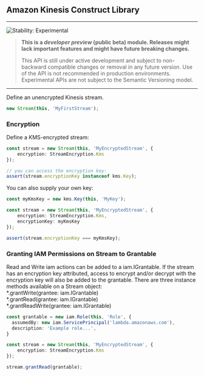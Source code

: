 ## Amazon Kinesis Construct Library
<!--BEGIN STABILITY BANNER-->

---

![Stability: Experimental](https://img.shields.io/badge/stability-Experimental-important.svg?style=for-the-badge)

> **This is a _developer preview_ (public beta) module. Releases might lack important features and might have
> future breaking changes.**
>
> This API is still under active development and subject to non-backward
> compatible changes or removal in any future version. Use of the API is not recommended in production
> environments. Experimental APIs are not subject to the Semantic Versioning model.

---
<!--END STABILITY BANNER-->

Define an unencrypted Kinesis stream.

```ts
new Stream(this, 'MyFirstStream');
```

### Encryption

Define a KMS-encrypted stream:

```ts
const stream = new Stream(this, 'MyEncryptedStream', {
    encryption: StreamEncryption.Kms
});

// you can access the encryption key:
assert(stream.encryptionKey instanceof kms.Key);
```

You can also supply your own key:

```ts
const myKmsKey = new kms.Key(this, 'MyKey');

const stream = new Stream(this, 'MyEncryptedStream', {
    encryption: StreamEncryption.Kms,
    encryptionKey: myKmsKey
});

assert(stream.encryptionKey === myKmsKey);
```

### Granting IAM Permissions on Stream to Grantable

Read and Write iam actions can be added to a iam.IGrantable. If the stream has an encryption key attributed, access 
to encrypt and/or decrypt with the encryption key will also be added to the grantable. There are three instance methods 
available on a Stream object:  
*.grantWrite(grantee: iam.IGrantable)  
*.grantRead(grantee: iam.IGrantable)  
*.grantReadWrite(grantee: iam.IGrantable)  
```ts
const grantable = new iam.Role(this, 'Role', {
  assumedBy: new iam.ServicePrincipal('lambda.amazonaws.com'),
  description: 'Example role...',
}

const stream = new Stream(this, 'MyEncryptedStream', {
    encryption: StreamEncryption.Kms
});

stream.grantRead(grantable);
```
